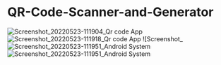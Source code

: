 # QR-Code-Scanner-and-Generator
![Screenshot_20220523-111904_Qr code App](https://user-images.githubusercontent.com/75428863/169761334-53a78170-44e2-4cfb-9a8d-5e9b1fa1db14.jpg)
![Screenshot_20220523-111918_Qr code App](https://user-images.githubusercontent.com/75428863/169761353-537156df-2d5c-4d04-be54-28648063ab71.jpg)
![Screenshot_![Screenshot_20220523-111951_Android System](https://user-images.githubusercontent.com/75428863/169761384-938f9c02-78b9-43b0-9570-c14f6d286301.jpg)
![Screenshot_20220523-111951_Android System](https://user-images.githubusercontent.com/75428863/169761556-311d1712-eb11-4d9f-a0a2-e94713865fdb.jpg)

